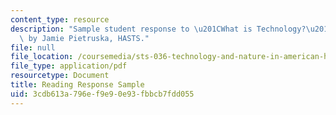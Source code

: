 ```yaml
---
content_type: resource
description: "Sample student response to \u201CWhat is Technology?\u201D readings\
  \ by Jamie Pietruska, HASTS."
file: null
file_location: /coursemedia/sts-036-technology-and-nature-in-american-history-spring-2008/3cdb613a796ef9e90e93fbbcb7fdd055_response_sample.pdf
file_type: application/pdf
resourcetype: Document
title: Reading Response Sample
uid: 3cdb613a-796e-f9e9-0e93-fbbcb7fdd055
---
```

